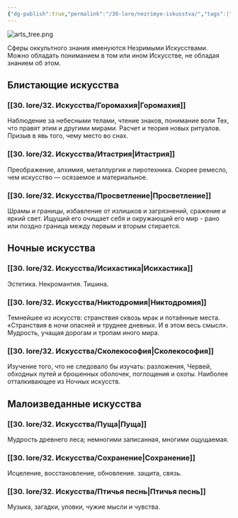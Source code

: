 ```yaml
---
{"dg-publish":true,"permalink":"/30-lore/nezrimye-iskusstva/","tags":["хаб"]}
---
```



![arts_tree.png](/img/user/90.%20files/arts_tree.png)

Сферы оккультного знания именуются Незримыми Искусствами. Можно обладать пониманием в том или ином Искусстве, не обладая знанием об этом. 
## Блистающие искусства
### [[30. lore/32. Искусства/Горомахия\|Горомахия]]
Наблюдение за небесными телами, чтение знаков, понимание воли Тех, что правят этим и другими мирами. Расчет и теория новых ритуалов. Призыв в явь того, чему место во снах. 
### [[30. lore/32. Искусства/Итастрия\|Итастрия]] 
Преображение, алхимия, металлургия и пиротехника. Скорее ремесло, чем искусство — осязаемое и материальное. 
### [[30. lore/32. Искусства/Просветление\|Просветление]]
Шрамы и границы, избавление от излишков и загрязнений, сражение и яркий свет. Ищущий его очищает себя и окружающий его мир \- рано или поздно граница между первым и вторым стирается. 
## Ночные искусства
### [[30. lore/32. Искусства/Исихастика\|Исихастика]]
Эстетика. Некромантия. Тишина. 
### [[30. lore/32. Искусства/Никтодромия\|Никтодромия]] 
Темнейшее из искусств: странствия сквозь мрак и потаённые места. «Странствия в ночи опасней и труднее дневных. И в этом весь смысл». Мудрость, учащая дорогам и тропам иного мира. 
### [[30. lore/32. Искусства/Сколекософия\|Сколекософия]] 
Изучение того, что не следовало бы изучать: разложения, Червей, обходных путей и брошенных оболочек, поглощения и охоты. Наиболее отталкивающее из Ночных искусств. 
## Малоизведанные искусства
### [[30. lore/32. Искусства/Пуща\|Пуща]] 
Мудрость древнего леса; немногими записанная, многими ощущаемая. 
### [[30. lore/32. Искусства/Сохранение\|Сохранение]] 
Исцеление, восстановление, обновление. защита, связь.
### [[30. lore/32. Искусства/Птичья песнь\|Птичья песнь]]
Музыка, загадки, уловки, чужие мысли и чувства.

